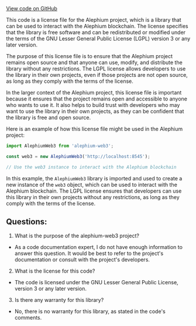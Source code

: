 [View code on GitHub](https://github.com/alephium/alephium-web3/packages/web3/configs/header.js)

This code is a license file for the Alephium project, which is a library that can be used to interact with the Alephium blockchain. The license specifies that the library is free software and can be redistributed or modified under the terms of the GNU Lesser General Public License (LGPL) version 3 or any later version. 

The purpose of this license file is to ensure that the Alephium project remains open source and that anyone can use, modify, and distribute the library without any restrictions. The LGPL license allows developers to use the library in their own projects, even if those projects are not open source, as long as they comply with the terms of the license. 

In the larger context of the Alephium project, this license file is important because it ensures that the project remains open and accessible to anyone who wants to use it. It also helps to build trust with developers who may want to use the library in their own projects, as they can be confident that the library is free and open source. 

Here is an example of how this license file might be used in the Alephium project:

```javascript
import AlephiumWeb3 from 'alephium-web3';

const web3 = new AlephiumWeb3('http://localhost:8545');

// Use the web3 instance to interact with the Alephium blockchain
```

In this example, the `AlephiumWeb3` library is imported and used to create a new instance of the `web3` object, which can be used to interact with the Alephium blockchain. The LGPL license ensures that developers can use this library in their own projects without any restrictions, as long as they comply with the terms of the license.
## Questions: 
 1. What is the purpose of the alephium-web3 project?
- As a code documentation expert, I do not have enough information to answer this question. It would be best to refer to the project's documentation or consult with the project's developers.

2. What is the license for this code?
- The code is licensed under the GNU Lesser General Public License, version 3 or any later version.

3. Is there any warranty for this library?
- No, there is no warranty for this library, as stated in the code's comments.